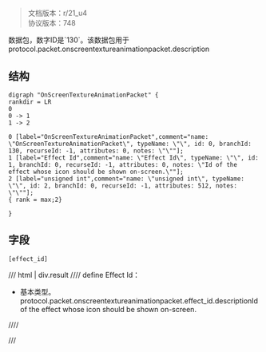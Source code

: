 # <!-- md:samp OnScreenTextureAnimationPacket -->

> 文档版本：r/21_u4<br/>协议版本：748

<!-- md:samp OnScreenTextureAnimationPacket -->数据包，数字ID是`130`。该数据包用于protocol.packet.onscreentextureanimationpacket.description

## 结构

```viz
digraph "OnScreenTextureAnimationPacket" {
rankdir = LR
0
0 -> 1
1 -> 2

0 [label="OnScreenTextureAnimationPacket",comment="name: \"OnScreenTextureAnimationPacket\", typeName: \"\", id: 0, branchId: 130, recurseId: -1, attributes: 0, notes: \"\""];
1 [label="Effect Id",comment="name: \"Effect Id\", typeName: \"\", id: 1, branchId: 0, recurseId: -1, attributes: 0, notes: \"Id of the effect whose icon should be shown on-screen.\""];
2 [label="unsigned int",comment="name: \"unsigned int\", typeName: \"\", id: 2, branchId: 0, recurseId: -1, attributes: 512, notes: \"\""];
{ rank = max;2}

}

```

## 字段

```title='OnScreenTextureAnimationPacket'
[effect_id]
```

/// html | div.result
//// define
Effect Id：<!-- md:samp unsigned int -->

- 基本类型。protocol.packet.onscreentextureanimationpacket.effect_id.descriptionId of the effect whose icon should be shown on-screen.


////

///

